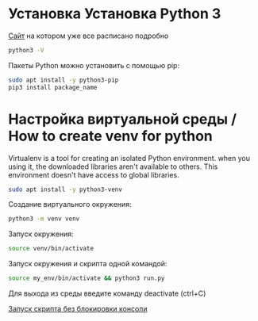 # Установка Установка Python 3

[Сайт]([../../../Tech/Docker/README.md](https://www.digitalocean.com/community/tutorials/how-to-install-python-3-and-set-up-a-programming-environment-on-an-ubuntu-20-04-server-ru#1-python-3)) на котором уже все расписано подробно
```bash
python3 -V
```
Пакеты Python можно установить с помощью pip:
```bash
sudo apt install -y python3-pip
pip3 install package_name
```

# Настройка виртуальной среды / How to create venv for python
Virtualenv is a tool for creating an isolated Python environment.
when you using it, the downloaded libraries aren't available to others.
This environment doesn't have access to global libraries.

```bash
sudo apt install -y python3-venv
```
Создание виртуального окружения:
```bash
python3 -m venv venv
```
Запуск окружения:
```bash
source venv/bin/activate
```
Запуск окружения и скрипта одной командой:
```bash
source my_env/bin/activate && python3 run.py
```
Для выхода из среды введите команду deactivate (ctrl+C)

[Запуск скрипта без блокировки консоли](/deploy.md)
